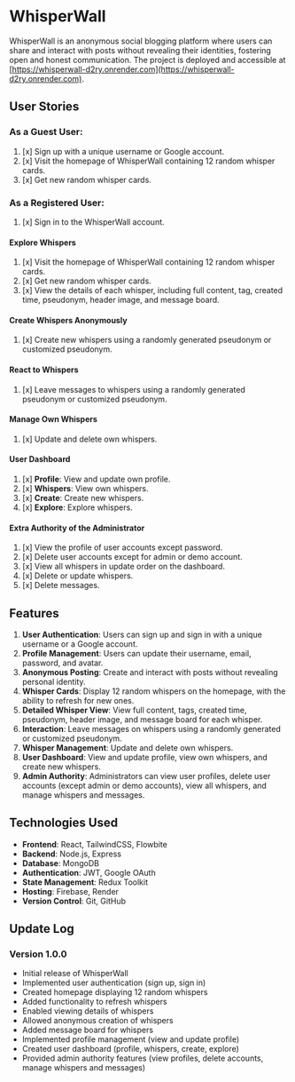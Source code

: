 # WhisperWall

WhisperWall is an anonymous social blogging platform where users can share and interact with posts without revealing their identities, fostering open and honest communication.
The project is deployed and accessible at [https://whisperwall-d2ry.onrender.com](https://whisperwall-d2ry.onrender.com).

## User Stories

### As a Guest User:

1. [x] Sign up with a unique username or Google account.
2. [x] Visit the homepage of WhisperWall containing 12 random whisper cards.
3. [x] Get new random whisper cards.

### As a Registered User:

1. [x] Sign in to the WhisperWall account.

#### Explore Whispers

1. [x] Visit the homepage of WhisperWall containing 12 random whisper cards.
1. [x] Get new random whisper cards.
1. [x] View the details of each whisper, including full content, tag, created time, pseudonym, header image, and message board.

#### Create Whispers Anonymously

1. [x] Create new whispers using a randomly generated pseudonym or customized pseudonym.

#### React to Whispers

1. [x] Leave messages to whispers using a randomly generated pseudonym or customized pseudonym.

#### Manage Own Whispers

1. [x] Update and delete own whispers.

#### User Dashboard

1. [x] **Profile**: View and update own profile.
1. [x] **Whispers**: View own whispers.
1. [x] **Create**: Create new whispers.
1. [x] **Explore**: Explore whispers.

#### Extra Authority of the Administrator

1.  [x] View the profile of user accounts except password.
2.  [x] Delete user accounts except for admin or demo account.
3.  [x] View all whispers in update order on the dashboard.
4.  [x] Delete or update whispers.
5.  [x] Delete messages.

## Features

1. **User Authentication**: Users can sign up and sign in with a unique username or a Google account.
2. **Profile Management**: Users can update their username, email, password, and avatar.
3. **Anonymous Posting**: Create and interact with posts without revealing personal identity.
4. **Whisper Cards**: Display 12 random whispers on the homepage, with the ability to refresh for new ones.
5. **Detailed Whisper View**: View full content, tags, created time, pseudonym, header image, and message board for each whisper.
6. **Interaction**: Leave messages on whispers using a randomly generated or customized pseudonym.
7. **Whisper Management**: Update and delete own whispers.
8. **User Dashboard**: View and update profile, view own whispers, and create new whispers.
9. **Admin Authority**: Administrators can view user profiles, delete user accounts (except admin or demo accounts), view all whispers, and manage whispers and messages.

## Technologies Used

- **Frontend**: React, TailwindCSS, Flowbite
- **Backend**: Node.js, Express
- **Database**: MongoDB
- **Authentication**: JWT, Google OAuth
- **State Management**: Redux Toolkit
- **Hosting**: Firebase, Render
- **Version Control**: Git, GitHub

## Update Log

### Version 1.0.0

- Initial release of WhisperWall
- Implemented user authentication (sign up, sign in)
- Created homepage displaying 12 random whispers
- Added functionality to refresh whispers
- Enabled viewing details of whispers
- Allowed anonymous creation of whispers
- Added message board for whispers
- Implemented profile management (view and update profile)
- Created user dashboard (profile, whispers, create, explore)
- Provided admin authority features (view profiles, delete accounts, manage whispers and messages)
